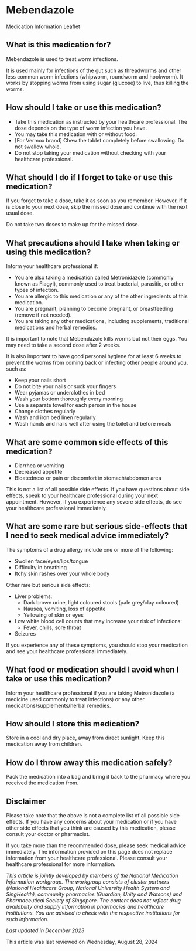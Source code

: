 # Mebendazole

Medication Information Leaflet

What is this medication for?
----------------------------

Mebendazole is used to treat worm infections. 

It is used mainly for infections of the gut such as threadworms and other less common worm infections (whipworm, roundworm and hookworm). It works by stopping worms from using sugar (glucose) to live, thus killing the worms.

How should I take or use this medication?
-----------------------------------------

* Take this medication as instructed by your healthcare professional. The dose depends on the type of worm infection you have.
* You may take this medication with or without food.
* [For Vermox brand] Chew the tablet completely before swallowing. Do not swallow whole.
* Do not stop taking your medication without checking with your healthcare professional.

What should I do if I forget to take or use this medication?
------------------------------------------------------------

If you forget to take a dose, take it as soon as you remember. However, if it is close to your next dose, skip the missed dose and continue with the next usual dose. 

Do not take two doses to make up for the missed dose.

What precautions should I take when taking or using this medication?
--------------------------------------------------------------------

Inform your healthcare professional if: 

* You are also taking a medication called Metronidazole (commonly known as Flagyl), commonly used to treat bacterial, parasitic, or other types of infection.
* You are allergic to this medication or any of the other ingredients of this medication.
* You are pregnant, planning to become pregnant, or breastfeeding (remove if not needed).
* You are taking any other medications, including supplements, traditional medications and herbal remedies.

It is important to note that Mebendazole kills worms but not their eggs. You may need to take a second dose after 2 weeks.

It is also important to have good personal hygiene for at least 6 weeks to prevent the worms from coming back or infecting other people around you, such as:

* Keep your nails short
* Do not bite your nails or suck your fingers
* Wear pyjamas or underclothes in bed
* Wash your bottom thoroughly every morning
* Use a separate towel for each person in the house
* Change clothes regularly
* Wash and iron bed linen regularly
* Wash hands and nails well after using the toilet and before meals

What are some common side effects of this medication?
-----------------------------------------------------

* Diarrhea or vomiting
* Decreased appetite
* Bloatedness or pain or discomfort in stomach/abdomen area

This is not a list of all possible side effects. If you have questions about side effects, speak to your healthcare professional during your next appointment. However, if you experience any severe side effects, do see your healthcare professional immediately.

What are some rare but serious side-effects that I need to seek medical advice immediately?
-------------------------------------------------------------------------------------------

The symptoms of a drug allergy include one or more of the following: 

* Swollen face/eyes/lips/tongue
* Difficulty in breathing
* Itchy skin rashes over your whole body

Other rare but serious side effects:

* Liver problems: 
  + Dark brown urine, light coloured stools (pale grey/clay coloured)
  + Nausea, vomiting, loss of appetite
  + Yellowing of skin or eyes
* Low white blood cell counts that may increase your risk of infections:
  + Fever, chills, sore throat
* Seizures

If you experience any of these symptoms, you should stop your medication and see your healthcare professional immediately.

What food or medication should I avoid when I take or use this medication?
--------------------------------------------------------------------------

Inform your healthcare professional if you are taking Metronidazole (a medicine used commonly to treat infections) or any other medications/supplements/herbal remedies.

How should I store this medication?
-----------------------------------

Store in a cool and dry place, away from direct sunlight. Keep this medication away from children.

How do I throw away this medication safely?
-------------------------------------------

Pack the medication into a bag and bring it back to the pharmacy where you received the medication from.

Disclaimer
----------

Please take note that the above is not a complete list of all possible side effects. If you have any concerns about your medication or if you have other side effects that you think are caused by this medication, please consult your doctor or pharmacist.

If you take more than the recommended dose, please seek medical advice immediately. The information provided on this page does not replace information from your healthcare professional. Please consult your healthcare professional for more information.

*This article is jointly developed by members of the National Medication Information workgroup. The workgroup consists of cluster partners (National Healthcare Group, National University Health System and SingHealth), community pharmacies (Guardian, Unity and Watsons) and Pharmaceutical Society of Singapore. The content does not reflect drug availability and supply information in pharmacies and healthcare institutions. You are advised to check with the respective institutions for such information.*

*Last updated in December 2023*

This article was last reviewed on
Wednesday, August 28, 2024